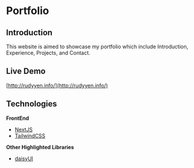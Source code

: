 # Portfolio
## Introduction
This website is aimed to showcase my portfolio which include Introduction, Experience, Projects, and Contact.

## Live Demo
[http://rudyyen.info/](http://rudyyen.info/)
## Technologies
**FrontEnd**
* [NextJS](https://nextjs.org/)
* [TailwindCSS](https://tailwindcss.com/)

**Other Highlighted Libraries**
* [daisyUI](https://daisyui.com/)

